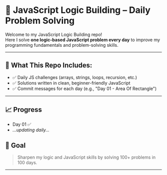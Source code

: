 # 🧠 JavaScript Logic Building – Daily Problem Solving

Welcome to my JavaScript Logic Building repo!  
Here I solve **one logic-based JavaScript problem every day** to improve my programming fundamentals and problem-solving skills.

---

## 📅 What This Repo Includes:

- ✅ Daily JS challenges (arrays, strings, loops, recursion, etc.)
- ✅ Solutions written in clean, beginner-friendly JavaScript
- ✅ Commit messages for each day (e.g., "Day 01 - Area Of Rectangle")

---

## 📈 Progress

- Day 01 ✅
- _...updating daily..._

## 🚀 Goal

> Sharpen my logic and JavaScript skills by solving 100+ problems in 100 days.

---
